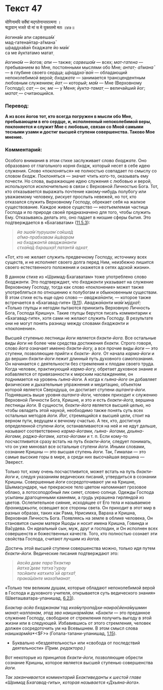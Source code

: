# Текст 47

योगिनामपि सर्वेषां मद्गतेनान्तरात्मना ।  
श्रद्धावान् भजते यो मां स मे युक्ततमो मतः ॥४७॥

йогина̄м апи сарвеша̄м̇  
мад-гатена̄нтар-а̄тмана̄  
ш́раддха̄ва̄н бхаджате йо ма̄м̇  
са ме йуктатамо матат̣

_йогина̄м_ — йогов; _апи_ — также; _сарвеша̄м_ — всех; _мат-гатена_ — пребыванием во Мне, постоянными мыслями обо Мне; _антат̣- а̄тмана̄_ — в глубине своего сердца; _ш́раддха̄-ва̄н_ — обладающий непоколебимой верой; _бхаджате_ — занимается трансцендентным любовным служением; _йат̣_ — который; _ма̄м_ — Мне (Верховному Господу); _сат̣_ — он; _ме_ — у Меня; _йукта-тамат̣_ — величайший йог; _матат̣_ — считающийся.

### Перевод:

**А из всех йогов тот, кто всегда погружен в мысли обо Мне, пребывающем в его сердце, и, исполненный непоколебимой веры, поклоняется и служит Мне с любовью, связан со Мной самыми тесными узами и достиг высшей ступени совершенства. Таково Мое мнение.**

### Комментарий:

Особого внимания в этом стихе заслуживает слово _бхаджате._ Оно образовано от глагольного корня _бхадж,_ который несет в себе идею служения. Слово «поклоняться» не полностью совпадает по смыслу со словом _бхадж._ Поклоняться — значит чтить кого-то, оказывать ему почести. Но слова, выражающие идею служения с любовью и верой, используются исключительно в связи с Верховной Личностью Бога. Тот, кто отказывается выражать почтение какому-нибудь полубогу или уважаемому человеку, рискует прослыть невежей, но тот, кто отказался служить Верховному Господу, обрекает себя на жалкое существование. Каждое живое существо — неотъемлемая частица Господа и по природе своей предназначено для того, чтобы служить Ему. Отказываясь делать это, оно падает в низшие сферы бытия. Это подтверждается в «Бхагаватам» ([11.5.3](#)):

> _йа эша̄м̇ пурушам̇ са̄кша̄д  
> а̄тма-прабхавам ӣш́варам  
> на бхаджантй аваджа̄нанти  
> стха̄на̄д бхрашх̣а̄т̣ патантй адхат̣_

«Тот, кто не желает служить предвечному Господу, источнику всех существ, и не исполняет своего долга перед Ним, неизбежно лишится своего естественного положения и окажется в сетях адской жизни».

В данном стихе из «Шримад-Бхагаватам» тоже употреблено слово _бхаджанти._ Это подтверждает, что _бхаджанти_ указывает на служение Верховному Господу, тогда как слово «поклонение» может также употребляться по отношению к полубогам и обыкновенным существам. В этом стихе есть еще одно слово — _аваджа̄нанти,_ — которое также встречается в «Бхагавад-гите» ([9.11](../9/11.md)). _Аваджа̄нанти ма̄м̇ мӯд̣ха̄т̣:_ «Только глупцы и негодяи пытаются принизить Верховную Личность Бога, Господа Кришну». Такие глупцы берутся писать комментарии к «Бхагавад-гите», хотя сами не желают служить Господу. В результате они не могут понять разницу между словами _бхаджанти_ и «поклонение».

Высшей ступенью лестницы _йоги_ является _бхакти-йога._ Все остальные виды _йоги_ не более чем средства достижения _бхакти._ Строго говоря, слово _йога_ означает именно _бхакти-йогу,_ а все прочие виды _йоги_ — это ступени, позволяющие прийти к _бхакти- йоге._ От начала _карма-йоги_ и до вершин _бхакти-йоги_ лежит длинный путь духовного самопознания. Он начинается с деятельности без стремления к плодам своего труда. Когда человек, практикующий _карма-йогу,_ обретает духовное знание и избавляется от привязанности к мирским наслаждениям, он поднимается на уровень _гьяна-йоги._ А когда к _гьяна-йоге_ он добавляет физические и дыхательные упражнения и медитацию, объектом которой является Сверхдуша, он достигает ступени _аштанга-йоги._ Поднявшись выше уровня _аштанга-йоги,_ человек приходит к служению Верховной Личности Бога, Кришне, и это и есть _бхакти-йога,_ вершина лестницы _йоги._ В сущности, _бхакти-йога_ является высшей целью, но чтобы овладеть этой наукой, необходимо также понять суть всех остальных методов _йоги._ _Йог,_ стремящийся к высшей цели, стоит на верном пути, ведущем к вечному счастью. А тех, кто, достигнув определенной ступени _йоги,_ останавливаются на ней и не идут дальше, называют соответственно _карма-йогами, гьяна- йогами, дхьяна-йогами, раджа-йогами, хатха-йогами_ и т. п. Если кому-то посчастливится сразу встать на путь _бхакти-йоги,_ следует понимать, что он уже миновал все остальные ступени _йоги._ Иными словами, сознание Кришны — это высшая ступень _йоги._ Так, Гималаи — это самые высокие горы в мире, а среди них высочайшая вершина — Эверест.

Только тот, кому очень посчастливится, может встать на путь _бхакти-йоги_ и, следуя указаниям ведических писаний, утвердиться в сознании Кришны. Совершенные _йоги_ сосредоточивают ум на Кришне, Шьямасундаре, чье прекрасное тело цветом напоминает грозовое облако, а лотосоподобный лик сияет, словно солнце. Одежды Господа усыпаны драгоценными камнями, а грудь украшена гирляндой из цветов. Ослепительное сияние, исходящее от Его тела и называемое _брахмаджьоти,_ освещает все стороны света. Он приходит в этот мир в разных образах, таких как Рама, Нрисимха, Вараха и Кришна, Верховная Личность Бога. Появляясь на земле в облике человека, Он становится сыном матери Яшоды и носит имена Кришна, Говинда и Ва̄судева. Он идеальный сын, муж, друг и господин, и Он исполнен всех совершенств и божественных качеств. Того, кто полностью сознает эти свойства Господа, считают лучшим из _йогов._

Достичь этой высшей ступени совершенства можно, только идя путем _бхакти-йоги._ Ведические писания подтверждают это:

> _йасйа деве пара̄ бхактир  
> йатха̄ деве татха̄ гурау  
> тасйаите катхита̄ хй артха̄т̣  
> прака̄ш́анте маха̄тманат̣_

«Только тем великим душам, которые обладают непоколебимой верой в Господа и духовного учителя, открывается суть ведического знания» (Шветашватара-упанишад, [6.23](#)).

_Бхактир асйа бхаджанам̇ тад иха̄мутропа̄дхи-наира̄сйена̄мушмин манат̣-калпанам, этад эва наишкармйам._ «_Бхакти_ — это преданное служение Господу, свободное от стремления получить выгоду в этой жизни или в следующей. Избавившись от этого стремления, человек должен сосредоточить ум на Всевышнем. В этом смысл слова _наишкармйа_*<$F>» (Гопала-тапани-упанишад, [1.15](#)).

* Буквально «бездеятельность» или «свобода от последствий деятельности» _(Прим. редактора.)_

Вот некоторые из принципов _бхакти-йоги,_ позволяющие обрести сознание Кришны, которое является высшей ступенью совершенства _йоги._

_Так заканчивается комментарий Бхактиведанты к шестой главе «Шримад Бхагавад-гиты», которая называется «Дхьяна-йога»._